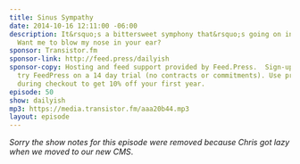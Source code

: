 ```yaml
---
title: Sinus Sympathy
date: 2014-10-16 12:11:00 -06:00
description: It&rsquo;s a bittersweet symphony that&rsquo;s going on in my sinuses.
  Want me to blow my nose in your ear?
sponsor: Transistor.fm
sponsor-link: http://feed.press/dailyish
sponsor-copy: Hosting and feed support provided by Feed.Press.  Sign-up today and
  try FeedPress on a 14 day trial (no contracts or commitments). Use promo code "dailyish"
  during checkout to get 10% off your first year.
episode: 50
show: dailyish
mp3: https://media.transistor.fm/aaa20b44.mp3
layout: episode
---
```


<em>Sorry the show notes for this episode were removed because Chris got lazy when we moved to our new CMS</em>.
